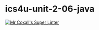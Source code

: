 # ics4u-unit-2-06-java

[![Mr Coxall's Super Linter](https://github.com/Rodas-Nega1/ics4u-unit-2-06-java/workflows/Mr%20Coxall's%20Super%20Linter/badge.svg)](https://github.com/Rodas-Nega1/ics4u-unit-2-06-java/actions/)
